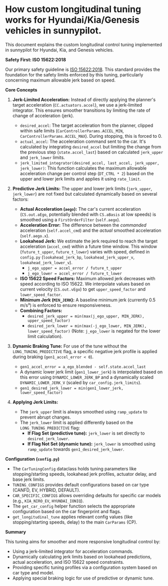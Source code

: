 # **How custom longitudinal tuning works for Hyundai/Kia/Genesis vehicles in sunnypilot.**

This document explains the custom longitudinal control tuning implemented in sunnypilot for Hyundai, Kia, and Genesis vehicles.

**Safety First: ISO 15622:2018**

Our primary safety guideline is [ISO 15622:2018](https://www.iso.org/obp/ui/en/#iso:std:iso:15622:ed-3:v1:en).
This standard provides the foundation for the safety limits enforced by this tuning, particularly concerning maximum allowable jerk based on speed.

**Core Concepts**

1.  **Jerk-Limited Acceleration:** Instead of directly applying the planner's target acceleration (`CC.actuators.accel`), we use a jerk-limited integrator. This ensures smoother transitions by limiting the rate of change of acceleration (jerk).
    *   `desired_accel`: The target acceleration from the planner, clipped within safe limits (`CarControllerParams.ACCEL_MIN`, `CarControllerParams.ACCEL_MAX`). During stopping, this is forced to 0.
    *   `actual_accel`: The acceleration command sent to the car. It's calculated by integrating `desired_accel` but limiting the change from the previous step (`state.accel_last`) based on calculated `jerk_upper` and `jerk_lower` limits.
    *   `jerk_limited_integrator(desired_accel, last_accel, jerk_upper, jerk_lower)`: This function calculates the maximum allowable acceleration change per control step (`DT_CTRL * 2`) based on the upper and lower jerk limits and applies it using `rate_limit`.

2.  **Predictive Jerk Limits:** The upper and lower jerk limits (`jerk_upper`, `jerk_lower`) are not fixed but calculated dynamically based on several factors:
    *   **Actual Acceleration (`aego`):** The car's current acceleration (`CS.out.aEgo`, potentially blended with `CS.aBasis` at low speeds) is smoothed using a `FirstOrderFilter` (`self.aego`).
    *   **Acceleration Error:** The difference between the *commanded* acceleration (`self.accel_cmd`) and the *actual* smoothed acceleration (`self.aego.x`).
    *   **Lookahead Jerk:** We estimate the jerk required to reach the target acceleration (`accel_cmd`) within a future time window. This window (`future_t_upper`, `future_t_lower`) varies with speed, defined in `config.py` (`lookahead_jerk_bp`, `lookahead_jerk_upper_v`, `lookahead_jerk_lower_v`).
        *   `j_ego_upper = accel_error / future_t_upper`
        *   `j_ego_lower = accel_error / future_t_lower`
    *   **ISO 15622 Speed Factors:** Maximum allowed jerk decreases with speed according to ISO 15622. We interpolate values based on current velocity (`CS.out.vEgo`) to get `upper_speed_factor` and `lower_speed_factor`.
    *   **Minimum Jerk (`MIN_JERK`):** A baseline minimum jerk (currently 0.5 m/s³) is enforced to ensure responsiveness.
    *   **Combining Factors:**
        *   `desired_jerk_upper = min(max(j_ego_upper, MIN_JERK), upper_speed_factor)`
        *   `desired_jerk_lower = min(max(-j_ego_lower, MIN_JERK), lower_speed_factor)` (Note: `j_ego_lower` is negated for the lower limit calculation).

3.  **Dynamic Braking Tune:** For use of the tune without the `LONG_TUNING_PREDICTIVE` flag, a specific negative jerk profile is applied during braking (`gen1_accel_error < 0`).
    *   `gen1_accel_error = a_ego_blended - self.state.accel_last`
    *   A dynamic lower jerk limit (`gen1_lower_jerk`) is interpolated based on this error using `DYNAMIC_LOWER_JERK_BP` and a dynamically scaled `DYNAMIC_LOWER_JERK_V` (scaled by `car_config.jerk_limits`).
    *   `gen1_desired_jerk_lower = min(gen1_lower_jerk, lower_speed_factor)`

4.  **Applying Jerk Limits:**
    *   The `jerk_upper` limit is always smoothed using `ramp_update` to prevent abrupt changes.
    *   The `jerk_lower` limit is applied differently based on the `LONG_TUNING_PREDICTIVE` flag:
        *   **If Flag Set (predictive tune):** `jerk_lower` is set directly to `desired_jerk_lower`.
        *   **If Flag Not Set (dynamic tune):** `jerk_lower` is smoothed using `ramp_update` towards `gen1_desired_jerk_lower`.

**Configuration (`config.py`)**

*   The `CarTuningConfig` dataclass holds tuning parameters like stopping/starting speeds, lookahead jerk profiles, actuator delay, and base jerk limits.
*   `TUNING_CONFIGS` provides default configurations based on car type (CANFD, EV, HYBRID, DEFAULT).
*   `CAR_SPECIFIC_CONFIGS` allows overriding defaults for specific car models (e.g., `KIA_NIRO_EV`, `HYUNDAI_IONIQ`).
*   The `get_car_config` helper function selects the appropriate configuration based on the car fingerprint and flags.
*   `get_longitudinal_tune` applies relevant config values (like stopping/starting speeds, delay) to the main `CarParams` (CP).

**Summary**

This tuning aims for smoother and more responsive longitudinal control by:
*   Using a jerk-limited integrator for acceleration commands.
*   Dynamically calculating jerk limits based on lookahead predictions, actual acceleration, and ISO 15622 speed constraints.
*   Providing specific tuning profiles via a configuration system based on car type and model.
*   Applying special braking logic for use of predictive or dynamic tune.
